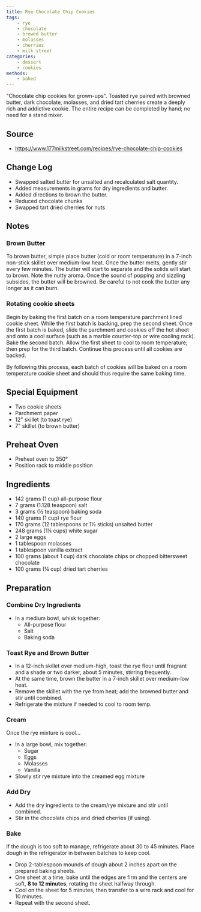 ```yaml
---
title: Rye Chocolate Chip Cookies
tags:
    - rye
    - chocolate
    - browed butter
    - molasses
    - cherries
    - milk street
categories: 
    - dessert
    - cookies
methods:
    - baked
---
```


"Chocolate chip cookies for grown-ups". Toasted rye paired with browned
butter, dark chocolate, molasses, and dried tart cherries create a
deeply rich and addictive cookie. The entire recipe can be completed by
hand; no need for a stand mixer.

## Source

-   https://www.177milkstreet.com/recipes/rye-chocolate-chip-cookies

## Change Log

-   Swapped salted butter for unsalted and recalculated salt quantity.
-   Added measurements in grams for dry ingredients and butter.
-   Added directions to brown the butter.
-   Reduced chocolate chunks
-   Swapped tart dried cherries for nuts

## Notes

### Brown Butter

To brown butter, simple place butter (cold or room temperature) in a
7-inch non-stick skillet over medium-low heat. Once the butter melts,
gently stir every few minutes. The butter will start to separate and the
solids will start to brown. Note the nutty aroma. Once the sound of
popping and sizzling subsides, the butter will be browned. Be careful to
not cook the butter any longer as it can burn.

### Rotating cookie sheets

Begin by baking the first batch on a room temperature parchment lined
cookie sheet. While the first batch is backing, prep the second sheet.
Once the first batch is baked, slide the parchment and cookies off the
hot sheet and onto a cool surface (such as a marble counter-top or wire
cooling rack). Bake the second batch. Allow the first sheet to cool to
room temperature; then prep for the third batch. Continue this process
until all cookies are backed.

By following this process, each batch of cookies will be baked on a room
temperature cookie sheet and should thus require the same baking time.

## Special Equipment

-   Two cookie sheets
-   Parchment paper
-   12" skillet (to toast rye)
-   7" skillet (to brown butter)

## Preheat Oven

-   Preheat oven to 350°
-   Position rack to middle position

## Ingredients

-   142 grams (1 cup) all-purpose flour
-   7 grams (1.128 teaspoon) salt
-   3 grams (½ teaspoon) baking soda
-   140 grams (1 cup) rye flour
-   170 grams (12 tablespoons or 1½ sticks) unsalted butter
-   248 grams (1¼ cups) white sugar
-   2 large eggs
-   1 tablespoon molasses
-   1 tablespoon vanilla extract
-   100 grams (about 1 cup) dark chocolate chips or chopped bittersweet
    chocolate
-   100 grams (¾ cup) dried tart cherries

## Preparation

### Combine Dry Ingredients

-   In a medium bowl, whisk together:
    -   All-­purpose flour
    -   Salt
    -   Baking soda

### Toast Rye and Brown Butter

-   In a 12-inch skillet over medium-high, toast the rye flour until
    fragrant and a shade or two darker, about 5 minutes, stirring
    frequently.
-   At the same time, brown the butter in a 7-inch skillet over
    medium-low heat.
-   Remove the skillet with the rye from heat; add the browned butter
    and stir until combined.
-   Refrigerate the mixture if needed to cool to room temp.

### Cream

Once the rye mixture is cool...

-   In a large bowl, mix together:
    -   Sugar
    -   Eggs
    -   Molasses
    -   Vanilla
-   Slowly stir rye mixture into the creamed egg mixture

### Add Dry

-   Add the dry ingredients to the cream/rye mixture and stir until
    combined.
-   Stir in the chocolate chips and dried cherries (if using).

### Bake

If the dough is too soft to manage, refrigerate about 30 to 45 minutes.
Place dough in the refrigerator in between batches to keep cool.

-   Drop 2-tablespoon mounds of dough about 2 inches apart on the
    prepared baking sheets.
-   One sheet at a time, bake until the edges are firm and the centers
    are soft, **8 to 12 minutes**, rotating the sheet halfway through.
-   Cool on the sheet for 5 minutes, then transfer to a wire rack and
    cool for 10 minutes.
-   Repeat with the second sheet.
